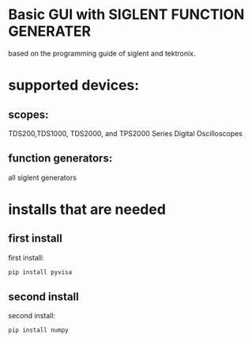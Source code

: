 # Basic GUI with SIGLENT FUNCTION GENERATER

based on the programming guide of siglent and tektronix.


# supported devices:
## scopes:
TDS200,TDS1000, TDS2000, and TPS2000 Series Digital Oscilloscopes
## function generators: 
all siglent generators

# installs that are needed 
## first install
first install:
```bash
pip install pyvisa
```
## second install
second install:
```bash
pip install numpy 
```

